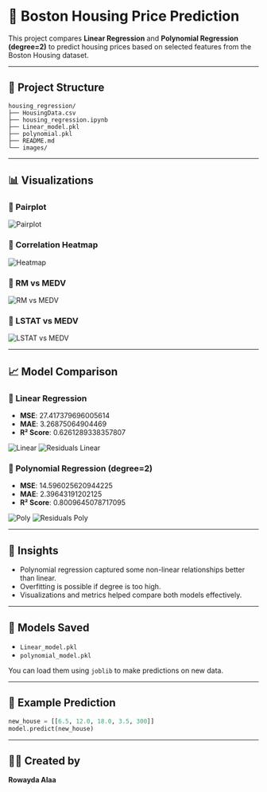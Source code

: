 # 🏡 Boston Housing Price Prediction

This project compares **Linear Regression** and **Polynomial Regression (degree=2)** to predict housing prices based on selected features from the Boston Housing dataset.

---

## 📁 Project Structure

```
housing_regression/
├── HousingData.csv
├── housing_regression.ipynb
├── Linear_model.pkl
├── polynomial.pkl
├── README.md
└── images/
```

---

## 📊 Visualizations

### 🔹 Pairplot

![Pairplot](pairplot.png)

### 🔹 Correlation Heatmap

![Heatmap](correlation_heatmap.png)

### 🔹 RM vs MEDV

![RM vs MEDV](rm_vs_medv.png)

### 🔹 LSTAT vs MEDV

![LSTAT vs MEDV](lstat_vs_medv.png)

---

## 📈 Model Comparison

### 🔸 Linear Regression

- **MSE**: 27.417379696005614
- **MAE**: 3.26875064904469
- **R² Score**: 0.6261289338357807

![Linear](actual_vs_predicted_linear.png)
![Residuals Linear](residuals_linear.png)

### 🔸 Polynomial Regression (degree=2)

- **MSE**: 14.596025620944225
- **MAE**: 2.39643191202125
- **R² Score**: 0.8009645078717095

![Poly](actual_vs_predicted_poly.png)
![Residuals Poly](residuals_poly.png)

---

## 🧠 Insights

- Polynomial regression captured some non-linear relationships better than linear.
- Overfitting is possible if degree is too high.
- Visualizations and metrics helped compare both models effectively.

---

## 💾 Models Saved

- `Linear_model.pkl`
- `polynomial_model.pkl`

You can load them using `joblib` to make predictions on new data.

---

## 🏁 Example Prediction

```python
new_house = [[6.5, 12.0, 18.0, 3.5, 300]]
model.predict(new_house)
```

---

## 👩‍💻 Created by

**Rowayda Alaa**
